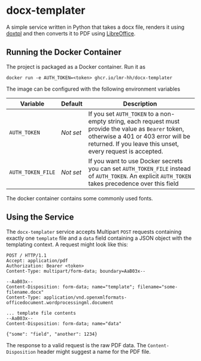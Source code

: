 # docx-templater

A simple service written in Python that takes a docx file, renders it using [doxtpl](https://docxtpl.readthedocs.io) and then converts it to PDF using [LibreOffice](https://libreoffice.org).

## Running the Docker Container

The project is packaged as a Docker container. Run it as

```shell
docker run -e AUTH_TOKEN=<token> ghcr.io/lmr-hh/docx-templater
```

The image can be configured with the following environment variables

| Variable          | Default   | Description                                                  |
| ----------------- | --------- | ------------------------------------------------------------ |
| `AUTH_TOKEN`      | *Not set* | If you set `AUTH_TOKEN` to a non-empty string, each request must provide the value as `Bearer` token, otherwise a 401 or 403 error will be returned. If you leave this unset, every request is accepted. |
| `AUTH_TOKEN_FILE` | *Not set* | If you want to use Docker secrets you can set `AUTH_TOKEN_FILE` instead of `AUTH_TOKEN`. An explicit `AUTH_TOKEN` takes precedence over this field |

The docker container contains some commonly used fonts.

## Using the Service

The `docx-templater` service accepts Multipart `POST` requests containing exactly one `template` file and a `data` field containing a JSON object with the templating context. A request might look like this:

```http
POST / HTTP/1.1
Accept: application/pdf
Authorization: Bearer <token>
Content-Type: multipart/form-data; boundary=AaB03x--

--AaB03x--
Content-Disposition: form-data; name="template"; filename="some-filename.docx"
Content-Type: application/vnd.openxmlformats-officedocument.wordprocessingml.document

... template file contents
--AaB03x--
Content-Disposition: form-data; name="data"

{"some": "field", "another": 1234}
```

The response to a valid request is the raw PDF data. The `Content-Disposition` header might suggest a name for the PDF file.